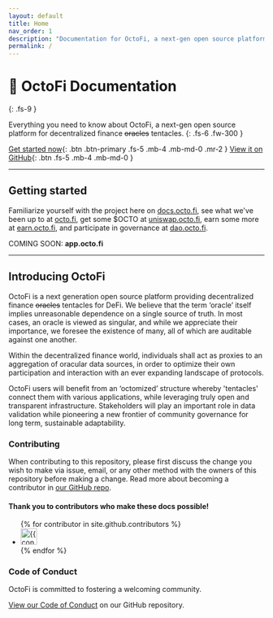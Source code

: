 ```yaml
---
layout: default
title: Home
nav_order: 1
description: "Documentation for OctoFi, a next-gen open source platform for decentralized finance tentacles."
permalink: /
---
```


# 🐙 OctoFi Documentation
{: .fs-9 }

Everything you need to know about OctoFi, a next-gen open source platform for decentralized finance <s>oracles</s> tentacles.
{: .fs-6 .fw-300 }

[Get started now](/docs/octoken){: .btn .btn-primary .fs-5 .mb-4 .mb-md-0 .mr-2 } [View it on GitHub](https://github.com/octofi){: .btn .fs-5 .mb-4 .mb-md-0 }

---

## Getting started

Familiarize yourself with the project here on [docs.octo.fi](/), see what we've been up to at [octo.fi](https://octo.fi), get some $OCTO at [uniswap.octo.fi](https://uniswap.octo.fi), earn some more at [earn.octo.fi](https://earn.octo.fi), and participate in governance at [dao.octo.fi](https://dao.octo.fi). 

COMING SOON: **app.octo.fi**

---

## Introducing OctoFi

OctoFi is a next generation open source platform providing decentralized finance <s>oracles</s> tentacles for DeFi. We believe that the term ‘oracle’ itself implies unreasonable dependence on a single source of truth. In most cases, an oracle is viewed as singular, and while we appreciate their importance, we foresee the existence of many, all of which are auditable against one another. 

Within the decentralized finance world, individuals shall act as proxies to an aggregation of oracular data sources, in order to optimize their own participation and interaction with an ever expanding landscape of protocols. 

OctoFi users will benefit from an ‘octomized’ structure whereby 'tentacles' connect them with various applications, while leveraging truly open and transparent infrastructure. Stakeholders will play an important role in data validation while pioneering a new frontier of community governance for long term, sustainable adaptability.

### Contributing

When contributing to this repository, please first discuss the change you wish to make via issue,
email, or any other method with the owners of this repository before making a change. Read more about becoming a contributor in [our GitHub repo](https://github.com/octofi/docs#contributing).

#### Thank you to contributors who make these docs possible!

<ul class="list-style-none">
{% for contributor in site.github.contributors %}
  <li class="d-inline-block mr-1">
     <a href="{{ contributor.html_url }}"><img src="{{ contributor.avatar_url }}" width="32" height="32" alt="{{ contributor.login }}"/></a>
  </li>
{% endfor %}
</ul>

### Code of Conduct

OctoFi is committed to fostering a welcoming community.

[View our Code of Conduct](https://github.com/octofi/docs/tree/master/CODE_OF_CONDUCT.md) on our GitHub repository.
